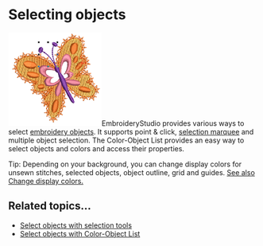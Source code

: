 # Selecting objects

![SelectObjects1.png](assets/SelectObjects1.png)EmbroideryStudio provides various ways to select [embroidery objects](../../glossary/glossary). It supports point & click, [selection marquee](../../glossary/glossary) and multiple object selection. The Color-Object List provides an easy way to select objects and colors and access their properties.

Tip: Depending on your background, you can change display colors for unsewn stitches, selected objects, object outline, grid and guides. [See also Change display colors.](../view/Change_display_colors)

## Related topics...

- [Select objects with selection tools](Select_objects_with_selection_tools)
- [Select objects with Color-Object List](Select_objects_with_Color-Object_List)
